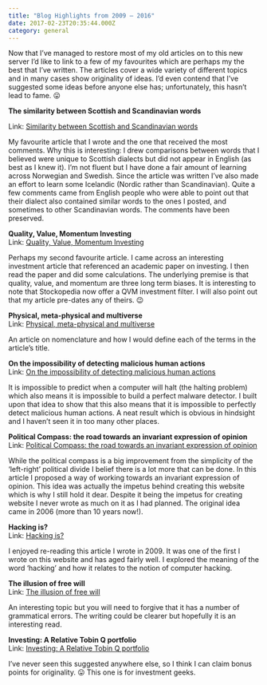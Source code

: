 ```yaml
---
title: "Blog Highlights from 2009 – 2016"
date: 2017-02-23T20:35:44.000Z
category: general
---
```


Now that I’ve managed to restore most of my old articles on to this new server I’d like to link to a few of my favourites which are perhaps my the best that I’ve written. The articles cover a wide variety of different topics and in many cases show originality of ideas. I’d even contend that I’ve suggested some ideas before anyone else has; unfortunately, this hasn’t lead to fame. 😛

**The similarity between Scottish and Scandinavian words**

Link: [Similarity between Scottish and Scandinavian words](/thoughts/23-culture/82-the-similarity-between-scottish-and-scandinavian-words.html)

My favourite article that I wrote and the one that received the most comments. Why this is interesting: I drew comparisons between words that I believed were unique to Scottish dialects but did not appear in English (as best as I knew it). I’m not fluent but I have done a fair amount of learning across Norwegian and Swedish. Since the article was written I’ve also made an effort to learn some Icelandic (Nordic rather than Scandinavian). Quite a few comments came from English people who were able to point out that their dialect also contained similar words to the ones I posted, and sometimes to other Scandinavian words. The comments have been preserved.

**Quality, Value, Momentum Investing**  
Link: [Quality, Value, Momentum Investing](/thoughts/31-investing/189-quality-value-momentum-investing.html)

Perhaps my second favourite article. I came across an interesting investment article that referenced an academic paper on investing. I then read the paper and did some calculations. The underlying premise is that quality, value, and momentum are three long term biases. It is interesting to note that Stockopedia now offer a QVM investment filter. I will also point out that my article pre-dates any of theirs. 😉

**Physical, meta-physical and multiverse**  
Link: [Physical, meta-physical and multiverse](/thoughts/2-abstruse/85-physical-meta-physical-and-multiverse.html)

An article on nomenclature and how I would define each of the terms in the article’s title.

**On the impossibility of detecting malicious human actions**  
Link: [On the impossibility of detecting malicious human actions](/thoughts/21-computing/228-On-the-impossibility-of-detecting-malicious-human-actions.html)

It is impossible to predict when a computer will halt (the halting problem) which also means it is impossible to build a perfect malware detector. I built upon that idea to show that this also means that it is impossible to perfectly detect malicious human actions. A neat result which is obvious in hindsight and I haven’t seen it in too many other places.

**Political Compass: the road towards an invariant expression of opinion**  
Link: [Political Compass: the road towards an invariant expression of opinion](/thoughts/30-ago/87-political-compass-the-road-towards-an-invariant-expression-of-opinion.html)

While the political compass is a big improvement from the simplicity of the ‘left-right’ political divide I belief there is a lot more that can be done. In this article I proposed a way of working towards an invariant expression of opinion. This idea was actually the impetus behind creating this website which is why I still hold it dear. Despite it being the impetus for creating website I never wrote as much on it as I had planned. The original idea came in 2006 (more than 10 years now!).

**Hacking is?**  
Link: [Hacking is?](/thoughts/21-computing/45-hacking-is.html)

I enjoyed re-reading this article I wrote in 2009. It was one of the first I wrote on this website and has aged fairly well. I explored the meaning of the word ‘hacking’ and how it relates to the notion of computer hacking.

**The illusion of free will**  
Link: [The illusion of free will](/thoughts/2-abstruse/96-illusion-of-free-will.html)

An interesting topic but you will need to forgive that it has a number of grammatical errors. The writing could be clearer but hopefully it is an interesting read.

**Investing: A Relative Tobin Q portfolio**  
Link: [Investing: A Relative Tobin Q portfolio](/thoughts/31-investing/197-investing-a-relative-tobin-q-portfolio.html)

I’ve never seen this suggested anywhere else, so I think I can claim bonus points for originality. 😛 This one is for investment geeks.